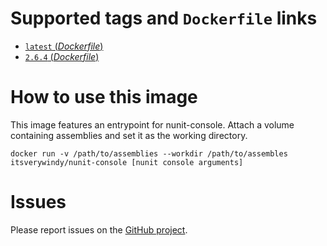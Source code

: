 # Supported tags and `Dockerfile` links

- [`latest` (*Dockerfile*)](https://github.com/ItsVeryWindy/nunit-console/2.6.4/Dockerfile)
- [`2.6.4` (*Dockerfile*)](https://github.com/ItsVeryWindy/nunit-console/2.6.4/Dockerfile)

# How to use this image
This image features an entrypoint for nunit-console. Attach a volume containing assemblies and set it as the working directory.
    
    docker run -v /path/to/assemblies --workdir /path/to/assembles itsverywindy/nunit-console [nunit console arguments]

# Issues

Please report issues on the [GitHub project](https://github.com/ItsVeryWindy/nunit-console-dockerfile).

